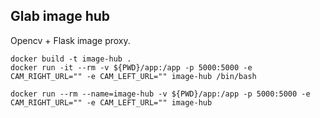 ## Glab image hub

Opencv + Flask image proxy.

```
docker build -t image-hub .
docker run -it --rm -v ${PWD}/app:/app -p 5000:5000 -e CAM_RIGHT_URL="" -e CAM_LEFT_URL="" image-hub /bin/bash 

docker run --rm --name=image-hub -v ${PWD}/app:/app -p 5000:5000 -e CAM_RIGHT_URL="" -e CAM_LEFT_URL="" image-hub

```

